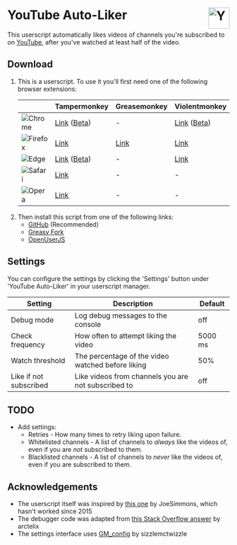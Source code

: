 # YouTube Auto-Liker <img src="https://raw.githubusercontent.com/HatScripts/youtube-auto-liker/master/logo.svg" alt="YouTube Auto-Liker logo" height="48" align="right">

This userscript automatically likes videos of channels you're subscribed to on [YouTube](https://www.youtube.com/), after you've watched at least half of the video.

## Download

1. This is a userscript. To use it you'll first need one of the following browser extensions:

   |                    | Tampermonkey                     | Greasemonkey | Violentmonkey                    | Userscripts
   | ------------------ | -------------------------------- | ------------ | -------------------------------- | -----------
   | ![Chrome][c-logo]  | [Link][c-tm] ([Beta][c-tm-beta]) | -            | [Link][c-vm] ([Beta][c-vm-beta]) |
   | ![Firefox][f-logo] | [Link][f-tm]                     | [Link][f-gm] | [Link][f-vm]                     |
   | ![Edge][e-logo]    | [Link][e-tm] ([Beta][e-tm-beta]) | -            | [Link][e-vm]                     |
   | ![Safari][s-logo]  | [Link][s-tm]                     | -            | -                                | [Link][s-us]
   | ![Opera][o-logo]   | [Link][o-tm]                     | -            | -                                |

[c-logo]: https://raw.githubusercontent.com/alrra/browser-logos/main/src/chrome/chrome_24x24.png   "Chrome"
[f-logo]: https://raw.githubusercontent.com/alrra/browser-logos/main/src/firefox/firefox_24x24.png "Firefox"
[e-logo]: https://raw.githubusercontent.com/alrra/browser-logos/main/src/edge/edge_24x24.png       "Edge"
[s-logo]: https://raw.githubusercontent.com/alrra/browser-logos/main/src/safari/safari_24x24.png   "Safari"
[o-logo]: https://raw.githubusercontent.com/alrra/browser-logos/main/src/opera/opera_24x24.png     "Opera"
[c-tm]: https://chrome.google.com/webstore/detail/tampermonkey/dhdgffkkebhmkfjojejmpbldmpobfkfo
[c-tm-beta]: https://chrome.google.com/webstore/detail/tampermonkey-beta/gcalenpjmijncebpfijmoaglllgpjagf
[c-vm]: https://chrome.google.com/webstore/detail/violentmonkey/jinjaccalgkegednnccohejagnlnfdag
[c-vm-beta]: https://chrome.google.com/webstore/detail/violentmonkey-beta/opokoaglpekkimldnlggpoagmjegichg
[f-tm]: https://addons.mozilla.org/firefox/addon/tampermonkey/
[f-gm]: https://addons.mozilla.org/firefox/addon/greasemonkey/
[f-vm]: https://addons.mozilla.org/firefox/addon/violentmonkey/
[e-tm]: https://microsoftedge.microsoft.com/addons/detail/tampermonkey/iikmkjmpaadaobahmlepeloendndfphd
[e-tm-beta]: https://microsoftedge.microsoft.com/addons/detail/tampermonkey-beta/fcmfnpggmnlmfebfghbfnillijihnkoh
[e-vm]: https://microsoftedge.microsoft.com/addons/detail/violentmonkey/eeagobfjdenkkddmbclomhiblgggliao
[s-tm]: https://www.tampermonkey.net/?browser=safari
[s-us]: https://apps.apple.com/app/userscripts/id1463298887
[o-tm]: https://addons.opera.com/en/extensions/details/tampermonkey-beta/

2. Then install this script from one of the following links:
   * [GitHub](https://github.com/HatScripts/youtube-auto-liker/raw/master/youtube-auto-liker.user.js) (Recommended)
   * [Greasy Fork](https://greasyfork.org/en/scripts/33865-youtube-auto-liker)
   * [OpenUserJS](https://openuserjs.org/scripts/HatScripts/YouTube_Auto-Liker)

## Settings

You can configure the settings by clicking the 'Settings' button under 'YouTube Auto-Liker' in your userscript manager.

Setting                | Description                                         | Default
---------------------- | --------------------------------------------------- | -------
Debug mode             | Log debug messages to the console                   | off
Check frequency        | How often to attempt liking the video               | 5000 ms
Watch threshold        | The percentage of the video watched before liking   | 50%
Like if not subscribed | Like videos from channels you are not subscribed to | off

## TODO

* Add settings:
  * Retries - How many times to retry liking upon failure.
  * Whitelisted channels - A list of channels to *always* like the videos of, even if you are *not* subscribed to them.
  * Blacklisted channels - A list of channels to *never* like the videos of, even if you are subscribed to them.

## Acknowledgements

* The userscript itself was inspired by [this one](https://web.archive.org/web/20220405112705/https://greasyfork.org/en/scripts/4948-youtube-auto-like-videos/code) by JoeSimmons, which hasn't worked since 2015
* The debugger code was adapted from [this Stack Overflow answer](https://stackoverflow.com/a/32928812/2203482) by arctelix
* The settings interface uses [GM_config](https://github.com/sizzlemctwizzle/GM_config) by sizzlemctwizzle
